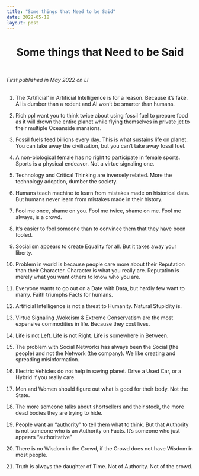```yaml
---
title: "Some things that Need to be Said"
date: 2022-05-18
layout: post
---
```


<div align="center">
  <h1><strong>Some things that Need to be Said</strong></h1>
</div>

<br> <!-- Adds extra spacing -->

*First published in May 2022 on LI*<br><br>


1. The ‘Artificial’ in Artificial Intelligence is for a reason. Because it’s fake. AI is dumber than a rodent and AI won’t be smarter than humans. 

2. Rich ppl want you to think twice about using fossil fuel to prepare food as it will drown the entire planet while flying themselves in private jet to their multiple Oceanside mansions. 

3. Fossil fuels feed billions every day. This is what sustains life on planet. You can take away the civilization, but you can’t take away fossil fuel. 

4. A non-biological female has no right to participate in female sports. Sports is a physical endeavor. Not a virtue signaling one. 

5. Technology and Critical Thinking are inversely related. More the technology adoption, dumber the society. 

6. Humans teach machine to learn from mistakes made on historical data. But humans never learn from mistakes made in their history. 

7. Fool me once, shame on you. Fool me twice, shame on me. Fool me always, is a crowd. 

8. It’s easier to fool someone than to convince them that they have been fooled. 

9. Socialism appears to create Equality for all. But it takes away your liberty. 

10. Problem in world is because people care more about their Reputation than their Character. Character is what you really are. Reputation is merely what you want others to know who you are. 

11. Everyone wants to go out on a Date with Data, but hardly few want to marry. Faith triumphs Facts for humans. 

12. Artificial Intelligence is not a threat to Humanity. Natural Stupidity is. 

13. Virtue Signaling ,Wokeism & Extreme Conservatism are the most expensive commodities in life. Because they cost lives. 

15. Life is not Left. Life is not Right. Life is somewhere in Between. 

14. The problem with Social Networks has always been the Social (the people) and not the Network (the company). We like creating and spreading misinformation. 

15. Electric Vehicles do not help in saving planet. Drive a Used Car, or a Hybrid if you really care. 

16. Men and Women should figure out what is good for their body. Not the State. 

17. The more someone talks about shortsellers and their stock, the more dead bodies they are trying to hide. 

18. People want an “authority” to tell them what to think. But that Authority is not someone who is an Authority on Facts. It’s someone who just appears “authoritative” 

19. There is no Wisdom in the Crowd, if the Crowd does not have Wisdom in most people. 

20. Truth is always the daughter of Time. Not of Authority. Not of the crowd.